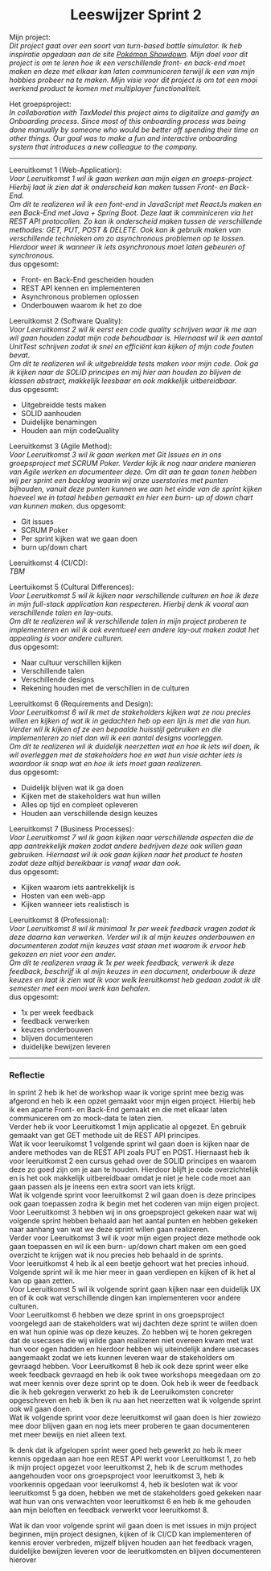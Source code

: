 <h1 align="center">Leeswijzer Sprint 2</h1>

Mijn project:  
*Dit project gaat over een soort van turn-based battle simulator. Ik heb inspiratie opgedaan aan de site [Pokémon Showdown](https://play.pokemonshowdown.com/). Mijn doel voor dit project is om te leren hoe ik een verschillende front- en back-end moet maken en deze met elkaar kan laten communiceren terwijl ik een van mijn hobbies probeer na te maken. Mijn visie voor dit project is om tot een mooi werkend product te komen met multiplayer functionaliteit.*

Het groepsproject:  
*In collaboration with TaxModel this project aims to digitalize and gamify an Onboarding process. Since most of this onboarding process was being done manually by someone who would be better off spending their time on other things. Our goal was to make a fun and interactive onboarding system that introduces a new colleague to the company.*

---
Leeruitkomst 1 (Web-Application):  
*Voor Leeruitkomst 1 wil ik gaan werken aan mijn eigen en groeps-project. Hierbij laat ik zien dat ik onderscheid kan maken tussen Front- en Back-End.*  
*Om dit te realizeren wil ik een font-end in JavaScript met ReactJs maken en een Back-End met Java + Spring Boot. Deze laat ik comminiceren via het REST API protocollen. Zo kan ik onderscheid maken tussen de verschillende methodes: GET, PUT, POST & DELETE. Ook kan ik gebruik maken van verschillende technieken om zo asynchronous problemen op te lossen. Hierdoor weet ik wanneer ik iets asynchronous moet laten gebeuren of synchronous.*  
dus opgesomt:
- Front- en Back-End gescheiden houden
- REST API kennen en implementeren
- Asynchronous problemen oplossen
- Onderbouwen waarom ik het zo doe

Leeruitkomst 2 (Software Quality):  
*Voor Leeruitkomst 2 wil ik eerst een code quality schrijven waar ik me aan wil gaan houden zodat mijn code behoudbaar is. Hiernaast wil ik een aantal UnitTest schrijven zodat ik snel en efficiënt kan kijken of mijn code fouten bevat.*  
*Om dit te realizeren wil ik uitgebreidde tests maken voor mijn code. Ook ga ik kijken naar de SOLID principes en mij hier aan houden zo blijven de klassen abstract, makkelijk leesbaar en ook makkelijk uitbereidbaar.*  
dus opgesomt:
- Uitgebreidde tests maken
- SOLID aanhouden
- Duidelijke benamingen
- Houden aan mijn codeQuality

Leeruitkomst 3 (Agile Method):  
*Voor Leeruitkomst 3 wil ik gaan werken met Git Issues en in ons groepsproject met SCRUM Poker. Verder kijk ik nog naar andere manieren van Agile werken en documenteer deze. Om dit aan te gaan tonen hebben wij per sprint een backlog waarin wij onze userstories met punten bijhouden, vanuit deze punten kunnen we aan het einde van de sprint kijken hoeveel we in totaal hebben gemaakt en hier een burn- up of down chart van kunnen maken.*
dus opgesomt:
- Git issues
- SCRUM Poker
- Per sprint kijken wat we gaan doen
- burn up/down chart

Leeruitkomst 4 (CI/CD):  
*TBM*

Leertuikomst 5 (Cultural Differences):  
*Voor Leeruitkomst 5 wil ik kijken naar verschillende culturen en hoe ik deze in mijn full-stack application kan respecteren. Hierbij denk ik vooral aan verschillende talen en lay-outs.*  
*Om dit te realizeren wil ik verschillende talen in mijn project proberen te implementeren en wil ik ook eventueel een andere lay-out maken zodat het appealing is voor andere culturen.*  
dus opgesomt:
- Naar cultuur verschillen kijken
- Verschillende talen
- Verschillende designs
- Rekening houden met de verschillen in de culturen

Leeruitkomst 6 (Requirements and Design):  
*Voor Leeruitkomst 6 wil ik met de stakeholders kijken wat ze nou precies willen en kijken of wat ik in gedachten heb op een lijn is met die van hun. Verder wil ik kijken of ze een bepaalde huisstijl gebruiken en die implementeren zo niet dan wil ik een aantal designs voorleggen.*  
*Om dit te realizeren wil ik duidelijk neerzetten wat en hoe ik iets wil doen, ik wil overleggen met de stakeholders hoe en wat hun visie achter iets is waardoor ik snap wat en hoe ik iets moet gaan realizeren.*  
dus opgesomt:
- Duidelijk blijven wat ik ga doen
- Kijken met de stakeholders wat hun willen
- Alles op tijd en compleet opleveren
- Houden aan verschillende design keuzes

Leeruitkomst 7 (Business Processes):  
*Voor Leeruitkomst 7 wil ik gaan kijken naar verschillende aspecten die de app aantrekkelijk maken zodat andere bedrijven deze ook willen gaan gebruiken. Hiernaast wil ik ook gaan kijken naar het product te hosten zodat deze altijd bereikbaar is vanaf waar dan ook.*  
dus opgesomt:
- Kijken waarom iets aantrekkelijk is
- Hosten van een web-app
- Kijken wanneer iets realistisch is

Leeruitkomst 8 (Professional):  
*Voor Leeruitkomst 8 wil ik minimaal 1x per week feedback vragen zodat ik deze daarna kan verwerken. Verder wil ik al mijn keuzes onderbouwen en documenteren zodat mijn keuzes vast staan met waarom ik ervoor heb gekozen en niet voor een ander.*  
*Om dit te realizeren vraag ik 1x per week feedback, verwerk ik deze feedback, beschrijf ik al mijn keuzes in een document, onderbouw ik deze keuzes en laat ik zien wat ik voor welk leeruitkomst heb gedaan zodat ik dit semester met een mooi werk kan behalen.*  
dus opgesomt:
- 1x per week feedback
- feedback verwerken
- keuzes onderbouwen
- blijven documenteren
- duidelijke bewijzen leveren

---

### Reflectie  
In sprint 2 heb ik het de workshop waar ik vorige sprint mee bezig was afgerond en heb ik een opzet gemaakt voor mijn eigen project. Hierbij heb ik een aparte Front- en Back-End gemaakt en die met elkaar laten communiceren om zo mock-data te laten zien.  
Verder heb ik voor Leeruitkomst 1 mijn applicatie al opgezet. En gebruik gemaakt van get GET methode uit de REST API principes.  
Wat ik voor leeruikomst 1 volgende sprint wil gaan doen is kijken naar de andere methodes van de REST API zoals PUT en POST.
Hiernaast heb ik voor leeruitkomst 2 een cursus gehad over de SOLID principes en waarom deze zo goed zijn om je aan te houden. Hierdoor blijft je code overzichtelijk en is het ook makkelijk uitbereidbaar omdat je niet je hele code moet aan gaan passen als je ineens een extra soort van iets krijgt.  
Wat ik volgende sprint voor leeruitkomst 2 wil gaan doen is deze principes ook gaan toepassen zodra ik begin met het coderen van mijn eigen project.  
Voor Leeruitkomst 3 hebben wij in ons groepsproject gekeken naar wat wij volgende sprint hebben behaald aan het aantal punten en hebben gekeken naar aanhang van wat we deze sprint willen gaan realizeren.  
Verder voor Leeruitkomst 3 wil ik voor mijn eigen project deze methode ook gaan toepassen en wil ik een burn- up/down chart maken om een goed overzicht te krijgen wat ik nou precies heb behaald in de sprints.  
Voor leeruitkomst 4 heb ik al een beetje gehoort wat het precies inhoud. Volgende sprint wil ik me hier meer in gaan verdiepen en kijken of ik het al kan op gaan zetten.  
Voor Leeruitkomst 5 wil ik volgende sprint gaan kijken naar een duidelijk UX en of ik ook wat verschillende dingen kan implementeren voor andere culturen.  
Voor Leeruitkomst 6 hebben we deze sprint in ons groepsproject voorgelegd aan de stakeholders wat wij dachten deze sprint te willen doen en wat hun opinie was op deze keuzes. Zo hebben wij te horen gekregen dat de usecases die wij wilde gaan realizeren niet overeen kwam met wat hun voor ogen hadden en hierdoor hebben wij uiteindelijk andere usecases aangemaakt zodat we iets kunnen leveren waar de stakeholders om gevraagd hebben.
Voor Leeruitkomst 8 heb ik ook deze sprint weer elke week feedback gevraagd en heb ik ook twee workshops meegedaan om zo wat meer kennis over deze sprint op te doen. Ook heb ik weer de feedback die ik heb gekregen verwerkt zo heb ik de Leeruikomsten concreter opgeschreven en heb ik ben ik nu aan het neerzetten wat ik volgende sprint ook wil gaan doen.  
Wat ik volgende sprint voor deze leeruitkomst wil gaan doen is hier zowiezo mee door blijven gaan en nog iets meer proberen te gaan documenteren met meer bewijs en niet alleen text.  

Ik denk dat ik afgelopen sprint weer goed heb gewerkt zo heb ik meer kennis opgedaan aan hoe een REST API werkt voor Leeruitkomst 1, zo heb ik mijn project opgezet voor leeruitkomst 2, heb ik de scrum methodes aangehouden voor ons groepsproject voor leeruitkomst 3, heb ik voorkennis opgedaan voor leeruikomst 4, heb ik besloten wat ik voor leeruitkomst 5 ga doen, hebben we met de stakeholders goed gekeken naar wat hun van ons verwachten voor leeruitkomst 6 en heb ik me gehouden aan mijn beloften en feedback verwerkt voor leeruitkomst 8.

Wat ik dan voor volgende sprint wil gaan doen is met issues in mijn project beginnen, mijn project designen, kijken of ik CI/CD kan implementeren of kennis erover verbreden, mijzelf blijven houden aan het feedback vragen, duidelijke bewijzen leveren voor de leeruitkomsten en blijven documenteren hierover
